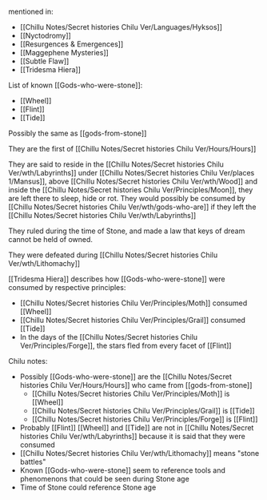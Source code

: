 mentioned in:
- [[Chillu Notes/Secret histories Chilu Ver/Languages/Hyksos]]
- [[Nyctodromy]]
- [[Resurgences & Emergences]]
- [[Maggephene Mysteries]]
- [[Subtle Flaw]]
- [[Tridesma Hiera]]

List of known [[Gods-who-were-stone]]:
- [[Wheel]]
- [[Flint]]
- [[Tide]]

Possibly the same as [[gods-from-stone]]

They are the first of [[Chillu Notes/Secret histories Chilu Ver/Hours/Hours]]

They are said to reside in the [[Chillu Notes/Secret histories Chilu Ver/wth/Labyrinths]] under [[Chillu Notes/Secret histories Chilu Ver/places 1/Mansus]], above [[Chillu Notes/Secret histories Chilu Ver/wth/Wood]] and inside the [[Chillu Notes/Secret histories Chilu Ver/Principles/Moon]],
they are left there to sleep, hide or rot. They would possibly be consumed by [[Chillu Notes/Secret histories Chilu Ver/wth/gods-who-are]] if they left the [[Chillu Notes/Secret histories Chilu Ver/wth/Labyrinths]]

They ruled during the time of Stone, and made a law that keys of dream cannot be held of owned.

They were defeated during [[Chillu Notes/Secret histories Chilu Ver/wth/Lithomachy]]

[[Tridesma Hiera]] describes how [[Gods-who-were-stone]] were consumed by respective principles:
- [[Chillu Notes/Secret histories Chilu Ver/Principles/Moth]] consumed [[Wheel]]
- [[Chillu Notes/Secret histories Chilu Ver/Principles/Grail]] consumed [[Tide]]
- In the days of the [[Chillu Notes/Secret histories Chilu Ver/Principles/Forge]], the stars fled from every facet of [[Flint]]

Chilu notes:
- Possibly [[Gods-who-were-stone]] are the [[Chillu Notes/Secret histories Chilu Ver/Hours/Hours]] who came from [[gods-from-stone]]
	- [[Chillu Notes/Secret histories Chilu Ver/Principles/Moth]] is [[Wheel]]
	- [[Chillu Notes/Secret histories Chilu Ver/Principles/Grail]] is [[Tide]]
	- [[Chillu Notes/Secret histories Chilu Ver/Principles/Forge]] is [[Flint]]
- Probably [[Flint]] [[Wheel]] and [[Tide]] are not in [[Chillu Notes/Secret histories Chilu Ver/wth/Labyrinths]] because it is said that they were consumed
- [[Chillu Notes/Secret histories Chilu Ver/wth/Lithomachy]] means "stone battles"
- Known [[Gods-who-were-stone]] seem to reference tools and phenomenons that could be seen during Stone age
- Time of Stone could reference Stone age